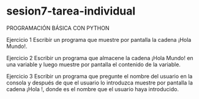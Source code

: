 # sesion7-tarea-individual
PROGRAMACIÓN BÁSICA CON PYTHON

Ejercicio 1
Escribir un programa que muestre por pantalla la cadena ¡Hola Mundo!.

Ejercicio 2
Escribir un programa que almacene la cadena ¡Hola Mundo! en una variable y luego muestre por pantalla el contenido de la variable.

Ejercicio 3
Escribir un programa que pregunte el nombre del usuario en la consola y después de que el usuario lo introduzca muestre por pantalla la cadena ¡Hola <nombre>!, donde <nombre> es el nombre que el usuario haya introducido.
